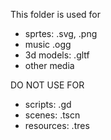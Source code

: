 This folder is used for
- sprtes: .svg, .png
- music .ogg
- 3d models: .gltf
- other media

DO NOT USE FOR
- scripts: .gd
- scenes: .tscn
- resources: .tres

